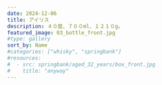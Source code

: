 ```yaml
---
date: 2024-12-06
title: アイリス
description: ４０度、７００ml、１２１０g。
featured_image: 03_bottle_front.jpg
#type: gallery
sort_by: Name
#categories: ["whisky", "springbank"]
#resources:
#  - src: springbank/aged_32_years/box_front.jpg
#    title: "anyway"
---
```


